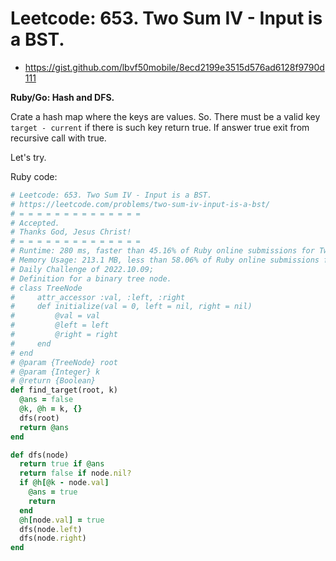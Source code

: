 # Leetcode: 653. Two Sum IV - Input is a BST.

- https://gist.github.com/lbvf50mobile/8ecd2199e3515d576ad6128f9790d111

**Ruby/Go: Hash and DFS.**


Crate a hash map where the keys are values. So. There must be a valid key `target - current` if there is such key return true. If answer true exit from recursive call with true.

Let's try.

Ruby code:
```Ruby
# Leetcode: 653. Two Sum IV - Input is a BST.
# https://leetcode.com/problems/two-sum-iv-input-is-a-bst/
# = = = = = = = = = = = = = = 
# Accepted.
# Thanks God, Jesus Christ!
# = = = = = = = = = = = = = = 
# Runtime: 280 ms, faster than 45.16% of Ruby online submissions for Two Sum IV - Input is a BST.
# Memory Usage: 213.1 MB, less than 58.06% of Ruby online submissions for Two Sum IV - Input is a BST.
# Daily Challenge of 2022.10.09;
# Definition for a binary tree node.
# class TreeNode
#     attr_accessor :val, :left, :right
#     def initialize(val = 0, left = nil, right = nil)
#         @val = val
#         @left = left
#         @right = right
#     end
# end
# @param {TreeNode} root
# @param {Integer} k
# @return {Boolean}
def find_target(root, k)
  @ans = false
  @k, @h = k, {}
  dfs(root)
  return @ans
end

def dfs(node)
  return true if @ans
  return false if node.nil?
  if @h[@k - node.val]
    @ans = true
    return
  end
  @h[node.val] = true
  dfs(node.left)
  dfs(node.right)
end
```
